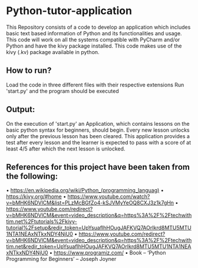 # Python-tutor-application
This Repository consists of a code to develop an application which includes basic text based information of Python and its functionalities and usage.
This code will work on all the systems compatible with PyCharm and/or Python and have the kivy package installed. 
This code makes use of the kivy (.kv) package available in python.

## How to run? ##
Load the code in three different files with their respective extensions
Run 'start.py' and the program should be executed

## Output: ##
On the execution of 'start.py' an Application, which contains lessons on the basic python syntax for beginners, should begin.
Every new lesson unlocks only after the previous lesson has been cleared.
This application provides a test after every lesson and the learner is expected to pass with a score of at least 4/5 after which the next lesson is unlocked.

## References for this project have been taken from the following: ##

• https://en.wikipedia.org/wiki/Python_(programming_languag)
• https://kivy.org/#home
• https://www.youtube.com/watch?v=bMHK6NDVlCM&list=PLzMcBGfZo4-kSJVMyYeOQ8CXJ3z1k7gHn
• https://www.youtube.com/redirect?v=bMHK6NDVlCM&event=video_description&q=https%3A%2F%2Ftechwithtim.net%2Ftutorials%2Fkivy-tutorial%2Fsetup&redir_token=UpYsuaflhHOugJAFKVQ7AOrIkrd8MTU5MTU1NTA1NEAxNTkxNDY4NjU0
• https://www.youtube.com/redirect?v=bMHK6NDVlCM&event=video_description&q=https%3A%2F%2Ftechwithtim.net&redir_token=UpYsuaflhHOugJAFKVQ7AOrIkrd8MTU5MTU1NTA1NEAxNTkxNDY4NjU0
• https://www.programiz.com/
• Book – ‘Python Programming for Beginners’ – Joseph 
Joyner
